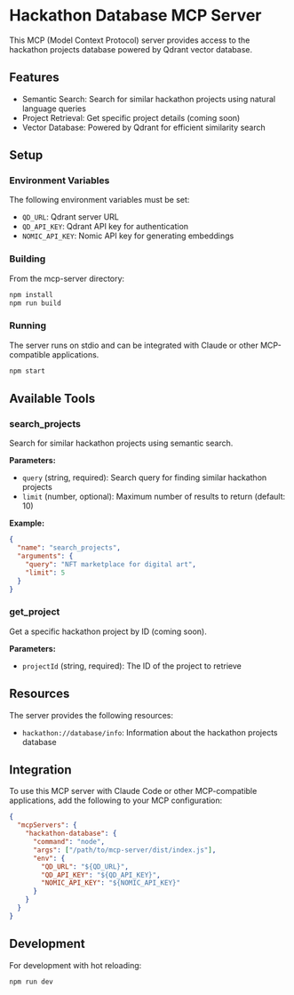 # Hackathon Database MCP Server

This MCP (Model Context Protocol) server provides access to the hackathon projects database powered by Qdrant vector database.

## Features

- Semantic Search: Search for similar hackathon projects using natural language queries
- Project Retrieval: Get specific project details (coming soon)
- Vector Database: Powered by Qdrant for efficient similarity search

## Setup

### Environment Variables

The following environment variables must be set:

- `QD_URL`: Qdrant server URL
- `QD_API_KEY`: Qdrant API key for authentication
- `NOMIC_API_KEY`: Nomic API key for generating embeddings

### Building

From the mcp-server directory:

```bash
npm install
npm run build
```

### Running

The server runs on stdio and can be integrated with Claude or other MCP-compatible applications.

```bash
npm start
```

## Available Tools

### search_projects

Search for similar hackathon projects using semantic search.

**Parameters:**
- `query` (string, required): Search query for finding similar hackathon projects
- `limit` (number, optional): Maximum number of results to return (default: 10)

**Example:**
```json
{
  "name": "search_projects",
  "arguments": {
    "query": "NFT marketplace for digital art",
    "limit": 5
  }
}
```

### get_project

Get a specific hackathon project by ID (coming soon).

**Parameters:**
- `projectId` (string, required): The ID of the project to retrieve

## Resources

The server provides the following resources:

- `hackathon://database/info`: Information about the hackathon projects database

## Integration

To use this MCP server with Claude Code or other MCP-compatible applications, add the following to your MCP configuration:

```json
{
  "mcpServers": {
    "hackathon-database": {
      "command": "node",
      "args": ["/path/to/mcp-server/dist/index.js"],
      "env": {
        "QD_URL": "${QD_URL}",
        "QD_API_KEY": "${QD_API_KEY}",
        "NOMIC_API_KEY": "${NOMIC_API_KEY}"
      }
    }
  }
}
```

## Development

For development with hot reloading:

```bash
npm run dev
```
